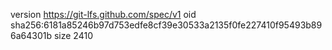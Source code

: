 version https://git-lfs.github.com/spec/v1
oid sha256:6181a85246b97d753edfe8cf39e30533a2135f0fe227410f95493b896a64301b
size 2410
